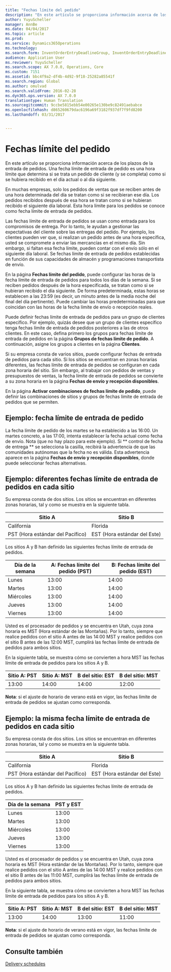 ```yaml
---
title: "Fechas límite del pedido"
description: "En este artículo se proporciona información acerca de los plazos de la entrada de pedidos. Una fecha límite de entrada de pedido es una hora límite que determina si se trata un pedido de cliente (y se completa) como si se hubiera recibido en el día actual o al día siguiente."
author: YuyuScheller
manager: AnnBe
ms.date: 04/04/2017
ms.topic: article
ms.prod: 
ms.service: Dynamics365Operations
ms.technology: 
ms.search.form: InventOrderEntryDeadlineGroup, InventOrderEntryDeadlineParameters, InventOrderEntryDeadlineTable
audience: Application User
ms.reviewer: YuyuScheller
ms.search.scope: AX 7.0.0, Operations, Core
ms.custom: 7151
ms.assetid: bbc4f9a2-df4b-4d92-9f18-25282a85541f
ms.search.region: Global
ms.author: omulvad
ms.search.validFrom: 2016-02-28
ms.dyn365.ops.version: AX 7.0.0
translationtype: Human Translation
ms.sourcegitcommit: 9ccbe5815ebb54e00265e130be9c82491aebabce
ms.openlocfilehash: d865260679dac6196a69f3182f937df7f9fd8200
ms.lasthandoff: 03/31/2017


---
```


# <a name="order-entry-deadlines"></a>Fechas límite del pedido

En este artículo se proporciona información acerca de los plazos de la entrada de pedidos. Una fecha límite de entrada de pedido es una hora límite que determina si se trata un pedido de cliente (y se completa) como si se hubiera recibido en el día actual o al día siguiente.

En muchas empresas, solo los pedidos de ventas que se reciben antes de una hora determinada del día se tratan como si se recibieran ese día. Los pedidos recibidos después de esa hora se tratan como si se hubieran recibido el siguiente día laboral. Esta hora límite para los pedidos se conoce como fecha límite de entrada de pedidos.  

Las fechas límite de entrada de pedidos se usan como entrada para los compromisos de entrega. Por lo tanto, le ayudan a gestionar las expectativas del cliente sobre las entregas del pedido. Por ejemplo, los clientes pueden ver que, si realizan un pedido antes de una hora específica, usted se compromete a enviar las mercancías en el mismo día. Sin embargo, si faltan esa fecha límite, pueden contar con el envío sólo en el siguiente día laboral. Se fechas límite de entrada de pedidos establecidas en función de sus capacidades de almacén y programaciones transportista de envío.  

En la página **Fechas límite del pedido**, puede configurar las horas de la fecha límite de entrada de pedidos para todos los días de la semana. Si se reciben pedidos después de la hora especificada, se tratan como si se hubieran recibido el día siguiente. De forma predeterminada, estas horas se establecen a las 23:59 (es decir, un minuto antes de la media noche del final del día pertinente). Puede cambiar las horas predeterminadas para que coincidan con las horas de la fecha límite de envío o recepción reales.  

Puede definir fechas límite de entrada de pedidos para un grupo de clientes específico. Por ejemplo, quizás desee que un grupo de clientes específico tenga fechas límite de entrada de pedidos posteriores a las de otros clientes. En este caso, defina primero los grupos para fechas límite de entrada de pedidos en la página **Grupos de fechas límite de pedido**. A continuación, asigne los grupos a clientes en la página **Clientes**.  

Si su empresa consta de varios sitios, puede configurar fechas de entrada de pedidos para cada sitio. Si los sitios se encuentran en zonas horarias diferentes, las fechas límite de entrada de pedidos se configuran en cada zona horaria del sitio. Sin embargo, al trabajar con pedidos de ventas y presupuestos de ventas, la fecha límite de entrada de pedidos se convierte a su zona horaria en la página **Fechas de envío y recepción disponibles**.  

En la página **Activar combinaciones de fechas límite de pedido**, puede definir las combinaciones de sitios y grupos de fechas límite de entrada de pedidos que se permiten.

## <a name="example-order-entry-deadline"></a>Ejemplo: fecha límite de entrada de pedido
La fecha límite de pedido de los martes se ha establecido a las 16:00. Un martes concreto, a las 17:00, intenta establecer la fecha actual como fecha de envío. Nota (que no hay plazo para este ejemplo). Si ** control de fecha de entrega ** se selecciona la casilla, recibirá la advertencia de que las comunidades autónomas que la fecha no es válida. Esta advertencia aparece en la página **Fechas de envío y recepción disponibles**, donde puede seleccionar fechas alternativas.

## <a name="example-different-order-entry-deadlines-per-site"></a>Ejemplo: diferentes fechas límite de entrada de pedidos en cada sitio
Su empresa consta de dos sitios. Los sitios se encuentran en diferentes zonas horarias, tal y como se muestra en la siguiente tabla.

| Sitio A                      | Sitio B                      |
|-----------------------------|-----------------------------|
| California                  | Florida                     |
| PST (Hora estándar del Pacífico) | EST (Hora estándar del Este) |

Los sitios A y B han definido las siguientes fechas límite de entrada de pedidos.

| Día de la semana             | A: Fechas límite del pedido (PST) | B: Fechas límite del pedido (EST) |
|-----------------------------|--------------------------------|--------------------------------|
| Lunes                      | 13:00                          | 14:00                          |
| Martes                     | 13:00                          | 14:00                          |
| Miércoles                   | 13:00                          | 14:00                          |
| Jueves                    | 13:00                          | 14:00                          |
| Viernes                      | 13:00                          | 14:00                          |

Usted es el procesador de pedidos y se encuentra en Utah, cuya zona horaria es MST (Hora estándar de las Montañas). Por lo tanto, siempre que realice pedidos con el sitio A antes de las 14:00 MST y realice pedidos con el sitio B antes de las 12:00 MST, cumplirá las fechas límite de entrada de pedidos para ambos sitios.  

En la siguiente tabla, se muestra cómo se convierten a hora MST las fechas límite de entrada de pedidos para los sitios A y B.

| Sitio A: PST         | Sitio A: MST        | B del sitio: EST           | B del sitio: MST        |
|---------------------|--------------------|-----------------------|--------------------|
| 13:00               | 14:00              | 14:00                 | 12:00              |

**Nota**: si el ajuste de horario de verano está en vigor, las fechas límite de entrada de pedidos se ajustan como corresponda.

## <a name="example-same-order-entry-deadline-per-site"></a>Ejemplo: la misma fecha límite de entrada de pedidos en cada sitio
Su empresa consta de dos sitios. Los sitios se encuentran en diferentes zonas horarias, tal y como se muestra en la siguiente tabla.

| Sitio A                      | Sitio B                      |
|-----------------------------|-----------------------------|
| California                  | Florida                     |
| PST (Hora estándar del Pacífico) | EST (Hora estándar del Este) |

Los sitios A y B han definido las siguientes fechas límite de entrada de pedidos.

| Día de la semana | PST y EST |
|-----------------|-------------|
| Lunes          | 13:00       |
| Martes         | 13:00       |
| Miércoles       | 13:00       |
| Jueves        | 13:00       |
| Viernes          | 13:00       |

Usted es el procesador de pedidos y se encuentra en Utah, cuya zona horaria es MST (Hora estándar de las Montañas). Por lo tanto, siempre que realice pedidos con el sitio A antes de las 14:00 MST y realice pedidos con el sitio B antes de las 11:00 MST, cumplirá las fechas límite de entrada de pedidos para ambos sitios. 

En la siguiente tabla, se muestra cómo se convierten a hora MST las fechas límite de entrada de pedidos para los sitios A y B.

| Sitio A: PST         | Sitio A: MST        | B del sitio: EST           | B del sitio: MST        |
|---------------------|--------------------|-----------------------|--------------------|
| 13:00               | 14:00              | 13:00                 | 11:00              |

**Nota**: si el ajuste de horario de verano está en vigor, las fechas límite de entrada de pedidos se ajustan como corresponda.

<a name="see-also"></a>Consulte también
--------

[Delivery schedules](delivery-schedules.md)


